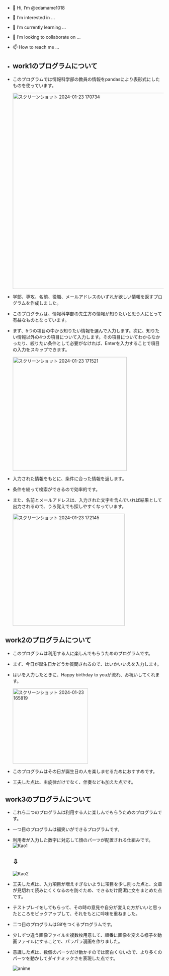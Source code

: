 - 👋 Hi, I’m @edamame1018
- 👀 I’m interested in ...
- 🌱 I’m currently learning ...
- 💞️ I’m looking to collaborate on ...
- 📫 How to reach me ...
- 
  ## work1のプログラムについて
- このプログラムでは情報科学部の教員の情報をpandasにより表形式にしたものを使っています。

  <img width="623" alt="スクリーンショット 2024-01-23 170734" src="https://github.com/edamame1018/Prog2kakushin/assets/153491667/573dc5d4-0788-4a4b-888e-c09e7bdb31d6">


- 学部、専攻、名前、役職、メールアドレスのいずれか欲しい情報を返すプログラムを作成しました。
- このプログラムは、情報科学部の先生方の情報が知りたいと思う人にとって有益なものとなっています。
- まず、5つの項目の中から知りたい情報を選んで入力します。次に、知りたい情報以外の4つの項目について入力します。その項目についてわからなかったり、絞りたい条件として必要がなければ、Enterを入力することで項目の入力をスキップできます。

  <img width="362" alt="スクリーンショット 2024-01-23 171521" src="https://github.com/edamame1018/Prog2kakushin/assets/153491667/f27f6a1e-d64b-4192-bb25-303f495719a0">

- 入力された情報をもとに、条件に合った情報を返します。
- 条件を絞って検索ができるので効率的です。
- また、名前とメールアドレスは、入力された文字を含んでいれば結果として出力されるので、うろ覚えでも探しやすくなっています。

  <img width="356" alt="スクリーンショット 2024-01-23 172145" src="https://github.com/edamame1018/Prog2kakushin/assets/153491667/4a0354e2-9fe6-46dd-95d5-3db0cabcd59f">

## work2のプログラムについて
- このプログラムは利用する人に楽しんでもらうためのプログラムです。
- まず、今日が誕生日かどうか質問されるので、はいかいいえを入力します。
- はいを入力したときに、Happy birthday to youが流れ、お祝いしてくれます。

  <img width="239" alt="スクリーンショット 2024-01-23 165819" src="https://github.com/edamame1018/Prog2kakushin/assets/153491667/2e93868a-fffc-4681-85f1-afc33d8389a0">
- このプログラムはその日が誕生日の人を楽しませるためにおすすめです。
- 工夫した点は、主旋律だけでなく、伴奏なども加えた点です。

## work3のプログラムについて
- これら二つのプログラムは利用する人に楽しんでもらうためのプログラムです。
- 一つ目のプログラムは福笑いができるプログラムです。
- 利用者が入力した数字に対応して顔のパーツが配置される仕組みです。
  ![Kao1](https://github.com/edamame1018/Prog2kakushin/assets/153491667/65b37cb0-e298-4c89-9952-5fb5c2fbe8f7)
  ## ⇩
  ![Kao2](https://github.com/edamame1018/Prog2kakushin/assets/153491667/5fc42780-1a05-4a06-bc14-a0fca0aa420d)
- 工夫した点は、入力項目が増えすぎないように項目を少し削った点と、文章が見切れて読みにくくなるのを防ぐため、できるだけ簡潔に文をまとめた点です。
- テストプレイをしてもらって、その時の意見や自分が変えた方がいいと思ったところをピックアップして、それをもとに吟味を重ねました。
- 二つ目のプログラムはGifをつくるプログラムです。
- 少しずつ違う画像ファイルを複数枚用意して、順番に画像を変える様子を動画ファイルにすることで、パラパラ漫画を作りました。
- 意識した点は、数個のパーツだけ動かすのでは面白くないので、より多くのパーツを動かしてダイナミックさを表現した点です。

  ![anime](https://github.com/edamame1018/Prog2kakushin/assets/153491667/5d7c0aa8-f0b0-4c69-aa11-9478bae16524)

<!---
edamame1018/edamame1018 is a ✨ special ✨ repository because its `README.md` (this file) appears on your GitHub profile.
You can click the Preview link to take a look at your changes.
--->
